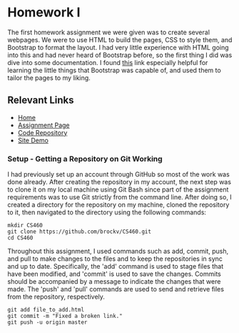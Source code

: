 # **Homework I**

The first homework assignment we were given was to create several webpages. We were to use HTML to build the pages, CSS to style them, and 
Bootstrap to format the layout. I had very little experience with HTML going into this and had never heard of Bootstrap before, so the 
first thing I did was dive into some documentation. I found [this](https://getbootstrap.com/docs/4.0/components/alerts/) link especially
helpful for learning the little things that Bootstrap was capable of, and used them to tailor the pages to my liking.

## **Relevant Links**
- [Home](https://brockv.github.io/)
- [Assignment Page](http://www.wou.edu/~morses/classes/cs46x/assignments/HW1.html)
- [Code Repository](https://brockv.github.io/CS460/HWK1/)
- [Site Demo](https://brockv.github.io/CS460/HWK1/index.html)

### **Setup - Getting a Repository on Git Working**

I had previously set up an account through GitHub so most of the work was done already. After creating the repository in my account, the
next step was to clone it on my local machine using Git Bash since part of the assignment requirements was to use Git strictly from the
command line. After doing so, I created a directory for the repository on my machine, cloned the repository to it, then navigated to the 
directory using the following commands:

```
mkdir CS460
git clone https://github.com/brockv/CS460.git
cd CS460
```

Throughout this assignment, I used commands such as add, commit, push, and pull to make changes to the files and to keep the repositories in sync and up to date. Specifically, the 'add' command is used to stage files that have been modified, and 'commit' is used to save the changes. Commits should be accompanied by a message to indicate the changes that were made. The 'push' and 'pull' commands are used to send and retrieve files from the repository, respectively.

```
git add file_to_add.html
git commit -m "Fixed a broken link."
git push -u origin master
```


